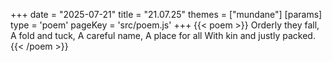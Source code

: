 +++
date = "2025-07-21"
title = "21.07.25"
themes = ["mundane"]
[params]
  type = 'poem'
  pageKey = 'src/poem.js'
+++
{{< poem >}}
Orderly they fall,
A fold and tuck,
A careful name,
A place for all
With kin and justly packed.
{{< /poem >}}